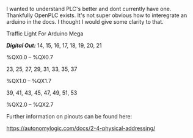 I wanted to understand PLC's better and dont currently have one.  Thankfully OpenPLC exists.  It's not super obvious how to interegrate an arduino in the docs.  I thought I would give some clarity to that.   


Traffic Light For Arduino Mega


**_Digital Out:_** 14, 15, 16, 17, 18, 19, 20, 21

%QX0.0 – %QX0.7

23, 25, 27, 29, 31, 33, 35, 37

%QX1.0 – %QX1.7

39, 41, 43, 45, 47, 49, 51, 53

%QX2.0 – %QX2.7



Further information on pinouts can be found here:

https://autonomylogic.com/docs/2-4-physical-addressing/
